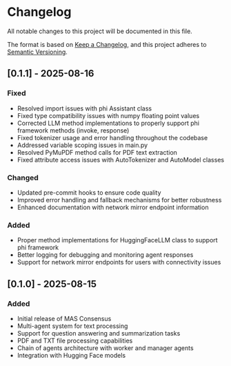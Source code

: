 # Changelog

All notable changes to this project will be documented in this file.

The format is based on [Keep a Changelog](https://keepachangelog.com/en/1.0.0/),
and this project adheres to [Semantic Versioning](https://semver.org/spec/v2.0.0.html).

## [0.1.1] - 2025-08-16

### Fixed

- Resolved import issues with phi Assistant class
- Fixed type compatibility issues with numpy floating point values
- Corrected LLM method implementations to properly support phi framework methods (invoke, response)
- Fixed tokenizer usage and error handling throughout the codebase
- Addressed variable scoping issues in main.py
- Resolved PyMuPDF method calls for PDF text extraction
- Fixed attribute access issues with AutoTokenizer and AutoModel classes

### Changed

- Updated pre-commit hooks to ensure code quality
- Improved error handling and fallback mechanisms for better robustness
- Enhanced documentation with network mirror endpoint information

### Added

- Proper method implementations for HuggingFaceLLM class to support phi framework
- Better logging for debugging and monitoring agent responses
- Support for network mirror endpoints for users with connectivity issues

## [0.1.0] - 2025-08-15

### Added

- Initial release of MAS Consensus
- Multi-agent system for text processing
- Support for question answering and summarization tasks
- PDF and TXT file processing capabilities
- Chain of agents architecture with worker and manager agents
- Integration with Hugging Face models